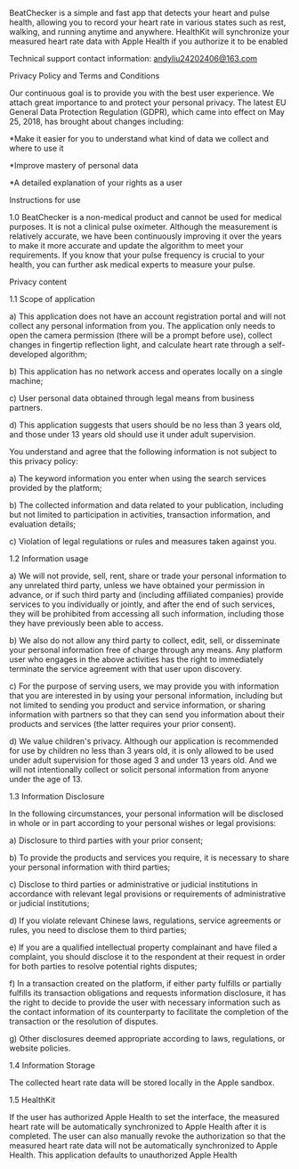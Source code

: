 BeatChecker is a simple and fast app that detects your heart and pulse health, allowing you to record your heart rate in various states such as rest, walking, and running anytime and anywhere.
HealthKit will synchronize your measured heart rate data with Apple Health if you authorize it to be enabled

Technical support contact information: andyliu24202406@163.com

Privacy Policy and Terms and Conditions

Our continuous goal is to provide you with the best user experience. We attach great importance to and protect your personal privacy. The latest EU General Data Protection Regulation (GDPR), which came into effect on May 25, 2018, has brought about changes including:

*Make it easier for you to understand what kind of data we collect and where to use it

*Improve mastery of personal data

*A detailed explanation of your rights as a user

Instructions for use

1.0 BeatChecker is a non-medical product and cannot be used for medical purposes. It is not a clinical pulse oximeter. Although the measurement is relatively accurate, we have been continuously improving it over the years to make it more accurate and update the algorithm to meet your requirements. If you know that your pulse frequency is crucial to your health, you can further ask medical experts to measure your pulse.

Privacy content

1.1 Scope of application

a) This application does not have an account registration portal and will not collect any personal information from you. The application only needs to open the camera permission (there will be a prompt before use), collect changes in fingertip reflection light, and calculate heart rate through a self-developed algorithm;

b) This application has no network access and operates locally on a single machine;

c) User personal data obtained through legal means from business partners.

d) This application suggests that users should be no less than 3 years old, and those under 13 years old should use it under adult supervision.

You understand and agree that the following information is not subject to this privacy policy:

a) The keyword information you enter when using the search services provided by the platform;

b) The collected information and data related to your publication, including but not limited to participation in activities, transaction information, and evaluation details;

c) Violation of legal regulations or rules and measures taken against you.

1.2 Information usage

a) We will not provide, sell, rent, share or trade your personal information to any unrelated third party, unless we have obtained your permission in advance, or if such third party and (including affiliated companies) provide services to you individually or jointly, and after the end of such services, they will be prohibited from accessing all such information, including those they have previously been able to access.

b) We also do not allow any third party to collect, edit, sell, or disseminate your personal information free of charge through any means. Any platform user who engages in the above activities has the right to immediately terminate the service agreement with that user upon discovery.

c) For the purpose of serving users, we may provide you with information that you are interested in by using your personal information, including but not limited to sending you product and service information, or sharing information with partners so that they can send you information about their products and services (the latter requires your prior consent).

d)   We value children's privacy. Although our application is recommended for use by children no less than 3 years old, it is only allowed to be used under adult supervision for those aged 3 and under 13 years old. And we will not intentionally collect or solicit personal information from anyone under the age of 13.

1.3 Information Disclosure

In the following circumstances, your personal information will be disclosed in whole or in part according to your personal wishes or legal provisions:

a) Disclosure to third parties with your prior consent;

b) To provide the products and services you require, it is necessary to share your personal information with third parties;

c) Disclose to third parties or administrative or judicial institutions in accordance with relevant legal provisions or requirements of administrative or judicial institutions;

d) If you violate relevant Chinese laws, regulations, service agreements or rules, you need to disclose them to third parties;

e) If you are a qualified intellectual property complainant and have filed a complaint, you should disclose it to the respondent at their request in order for both parties to resolve potential rights disputes;

f) In a transaction created on the platform, if either party fulfills or partially fulfills its transaction obligations and requests information disclosure, it has the right to decide to provide the user with necessary information such as the contact information of its counterparty to facilitate the completion of the transaction or the resolution of disputes.

g) Other disclosures deemed appropriate according to laws, regulations, or website policies.

1.4 Information Storage

The collected heart rate data will be stored locally in the Apple sandbox.

1.5 HealthKit

If the user has authorized Apple Health to set the interface, the measured heart rate will be automatically synchronized to Apple Health after it is completed. The user can also manually revoke the authorization so that the measured heart rate data will not be automatically synchronized to Apple Health. This application defaults to unauthorized Apple Health
